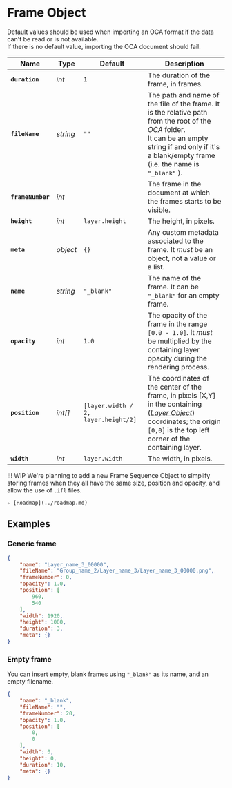 # Frame Object

Default values should be used when importing an OCA format if the data can't be read or is not available.  
If there is no default value, importing the OCA document should fail.

| Name | Type | Default | Description |
| --- | --- | --- | --- |
| **`duration`** | *int* | `1` | The duration of the frame, in frames. |
| **`fileName`** | *string* | `""` | The path and name of the file of the frame. It is the relative path from the root of the *OCA* folder.<br>It can be an empty string if and only if it's a blank/empty frame (i.e. the name is `"_blank"` ). |
| **`frameNumber`** | *int* | | The frame in the document at which the frames starts to be visible. |
| **`height`** | *int* | `layer.height` | The height, in pixels. |
| **`meta`** | *object* | `{}` | Any custom metadata associated to the frame. It *must* be an object, not a value or a list. |
| **`name`** | *string* | `"_blank"` | The name of the frame. It can be `"_blank"` for an empty frame. |
| **`opacity`** | *int* | `1.0` | The opacity of the frame in the range `[0.0 - 1.0]`. It *must* be multiplied by the containing layer opacity during the rendering process. |
| **`position`** | *int[]* | `[layer.width / 2, layer.height/2]` | The coordinates of the center of the frame, in pixels [X,Y] in the containing ([*Layer Object*](layer.md)) coordinates; the origin `[0,0]` is the top left corner of the containing layer. |
| **`width`** | *int* | `layer.width` | The width, in pixels. |

!!! WIP
    We're planning to add a new Frame Sequence Object to simplify storing frames when they all have the same size, position and opacity, and allow the use of `.ifl` files.

    ▹ [Roadmap](../roadmap.md)

## Examples

### Generic frame

```json
{
    "name": "Layer_name_3_00000",
    "fileName": "Group_name_2/Layer_name_3/Layer_name_3_00000.png",
    "frameNumber": 0,
    "opacity": 1.0,
    "position": [
        960,
        540
    ],
    "width": 1920,
    "height": 1080,
    "duration": 3,
    "meta": {}
}
```

### Empty frame

You can insert empty, blank frames using `"_blank"` as its name, and an empty filename.

```json
{
    "name": "_blank",
    "fileName": "",
    "frameNumber": 20,
    "opacity": 1.0,
    "position": [
        0,
        0
    ],
    "width": 0,
    "height": 0,
    "duration": 10,
    "meta": {}
}
```
